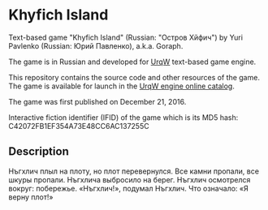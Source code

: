 # Khyfich Island

Text-based game "Khyfich Island" (Russian: "Остров Хйфич") by Yuri Pavlenko (Russian: Юрий Павленко), a.k.a. Goraph.

The game is in Russian and developed for [UrqW](https://github.com/urqw/UrqW) text-based game engine.

This repository contains the source code and other resources of the game. The game is available for launch in the [UrqW engine online catalog](https://urqw.github.io/UrqW/#99999).

The game was first published on December 21, 2016.

Interactive fiction identifier (IFID) of the game which is its MD5 hash: C42072FB1EF354A73E48CC6AC137255C

## Description

Нъгхлич плыл на плоту, но плот перевернулся. Все камни пропали, все шкуры пропали. Нъгхлича выбросило на берег. Нъгхлич осмотрелся вокруг: побережье. «Нъгхлич!», подумал Нъгхлич. Что означало: «Я верну плот!»

